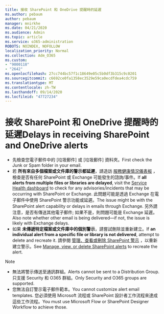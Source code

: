 ```yaml
---
title: 接收 SharePoint 和 OneDrive 提醒時的延遲
ms.author: pebaum
author: pebaum
manager: mnirkhe
ms.date: 04/21/2020
ms.audience: Admin
ms.topic: article
ms.service: o365-administration
ROBOTS: NOINDEX, NOFOLLOW
localization_priority: Normal
ms.collection: Adm_O365
ms.custom:
- "9000118"
- "2642"
ms.openlocfilehash: 27cc744bc57f1c18649e05c5b0df3b315c9c0201
ms.sourcegitcommit: c6692ce0fa1358ec3529e59ca0ecdfdea4cdc759
ms.translationtype: MT
ms.contentlocale: zh-TW
ms.lasthandoff: 09/14/2020
ms.locfileid: "47727234"
---
```

# <a name="delays-in-receiving-sharepoint-and-onedrive-alerts"></a><span data-ttu-id="e5285-102">接收 SharePoint 和 OneDrive 提醒時的延遲</span><span class="sxs-lookup"><span data-stu-id="e5285-102">Delays in receiving SharePoint and OneDrive alerts</span></span>

- <span data-ttu-id="e5285-103">先檢查您電子郵件中的 [垃圾郵件] 或 [垃圾郵件] 資料夾。</span><span class="sxs-lookup"><span data-stu-id="e5285-103">First check the Junk or Spam folder in your email.</span></span>
- <span data-ttu-id="e5285-104">若 **所有來自多個檔案或文件庫的警示都延遲**，請造訪 [服務健康情況儀表板](https://portal.office.com/adminportal/home?ref=/servicehealth) ，檢查是否有任何 SharePoint 或 Exchange 可能發生的諮詢/事件。</span><span class="sxs-lookup"><span data-stu-id="e5285-104">If **all alerts from multiple files or libraries are delayed**, visit the [Service Health dashboard](https://portal.office.com/adminportal/home?ref=/servicehealth) to check for any advisories/incidents that may be occurring with SharePoint or Exchange.</span></span> <span data-ttu-id="e5285-105">此問題可能是透過 Exchange 在電子郵件中使用 SharePoint 警示功能或延遲。</span><span class="sxs-lookup"><span data-stu-id="e5285-105">The issue might be with the SharePoint alert capability or delays in emails through Exchange.</span></span> <span data-ttu-id="e5285-106">另外請注意，是否有傳送其他電子郵件; 如果不是，則問題可能是 Exchange 延遲。</span><span class="sxs-lookup"><span data-stu-id="e5285-106">Also note whether other email is being delivered—if not, the issue is likely with Exchange delays.</span></span>
- <span data-ttu-id="e5285-107">如果 **未傳遞特定檔案或文件庫中的個別警示**，請嘗試刪除並重新建立。</span><span class="sxs-lookup"><span data-stu-id="e5285-107">If **an individual alert from a specific file or library is not delivered**, attempt to delete and recreate it.</span></span> <span data-ttu-id="e5285-108">請參閱 [管理、查看或刪除 SharePoint 警示](https://support.microsoft.com/office/99dfb19c-9a90-4a8c-aba1-aa8c8afb0de2) ，以重新建立警示。</span><span class="sxs-lookup"><span data-stu-id="e5285-108">See [Manage, view, or delete SharePoint alerts](https://support.microsoft.com/office/99dfb19c-9a90-4a8c-aba1-aa8c8afb0de2) to recreate the alert.</span></span>

> [!NOTE]
> - <span data-ttu-id="e5285-109">無法將警示傳送至通訊群組。</span><span class="sxs-lookup"><span data-stu-id="e5285-109">Alerts cannot be sent to a Distribution Group.</span></span> <span data-ttu-id="e5285-110">只支援 Security 和 O365 群組。</span><span class="sxs-lookup"><span data-stu-id="e5285-110">Only Security and O365 groups are supported.</span></span>
> - <span data-ttu-id="e5285-111">您無法自訂警示電子郵件範本。</span><span class="sxs-lookup"><span data-stu-id="e5285-111">You cannot customize alert email templates.</span></span> <span data-ttu-id="e5285-112">您必須使用 Microsoft 流程或 SharePoint 設計者工作流程來達成這些工作流程。</span><span class="sxs-lookup"><span data-stu-id="e5285-112">You must use Microsoft Flow or SharePoint Designer Workflow to achieve those.</span></span>
